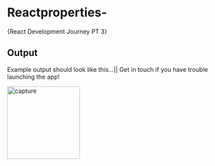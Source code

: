 # Reactproperties-
{React Development Journey PT 3}


## Output 

Example output should look like this...|| Get in touch if you have trouble launching the app!

<img width="170" alt="capture" src="https://user-images.githubusercontent.com/91548582/143285626-943f3852-2790-4539-bf9c-5f8bffd94391.PNG">

